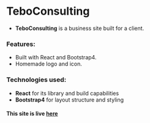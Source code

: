 # TeboConsulting

- **TeboConsulting** is a business site built for a client.

### Features:

  - Built with React and Bootstrap4.
  - Homemade logo and icon.

### Technologies used:

- **React** for its library and build capabilities
- **Bootstrap4** for layout structure and styling

#### This site is live [here](http://www.teboconsulting.com)
